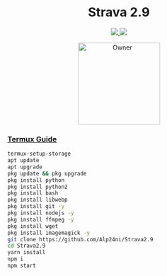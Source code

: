 
<h1 align="center">Strava 2.9</h1>

<p align="center">
  <a href="https://gihtub.com/Emperordagoat">

</p>

<p align="center">
  <a href="https://github.com/Emperordagoat/Strava2.9/fork">
    <img src="https://img.shields.io/github/forks/Emperordagoat/Strava2.9?label=Fork&style=social">
    
    
  <a href="https://github.com/Emperordagoat/Strava2.9/stargazers"> 
    <img src="https://img.shields.io/github/stars/Emperordagoat?style=social">
  </a>

</p>


<p align="center">
<a href="https://github.com/Emperordagoat"><img title="Owner" src="https://img.shields.io/badge/Owner-Emperor-blue.svg?style=for-the-badge&logo=github" width="185px"

</p>


### Termux Guide

 ```bash
termux-setup-storage
apt update
apt upgrade
pkg update && pkg upgrade
pkg install python
pkg install python2
pkg install bash
pkg install libwebp
pkg install git -y
pkg install nodejs -y 
pkg install ffmpeg -y 
pkg install wget
pkg install imagemagick -y
git clone https://github.com/Alp24ni/Strava2.9
cd Strava2.9
yarn install 
npm i
npm start
